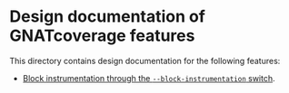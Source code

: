 # Design documentation of GNATcoverage features

This directory contains design documentation for the following features:

* [Block instrumentation through the `--block-instrumentation` switch](design-instrument_block.md).
